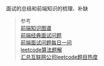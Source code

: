 面试的总结和前端知识的梳理、补缺
> 参考  
> [前端知识图谱](https://github.com/InterviewMap/CS-Interview-Knowledge-Map)  
> [前端经典面试问题](https://github.com/biaochenxuying/blog/blob/master/interview/fe-interview.md#js-%E7%BB%8F%E5%85%B8%E9%9D%A2%E8%AF%95%E7%9F%A5%E8%AF%86%E6%96%87%E7%AB%A0)  
> [前端面试问题每日一问](https://github.com/lgwebdream/FE-Interview/issues)  
> [leetcode算法题解](https://github.com/CyC2018/CS-Notes/blob/master/notes/Leetcode%20%E9%A2%98%E8%A7%A3%20-%20%E7%9B%AE%E5%BD%95.md)  
> [汇总互联网公司leetcode题目热度](https://github.com/afatcoder/LeetcodeTop)  